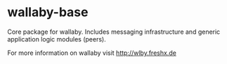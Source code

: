 wallaby-base
============

Core package for wallaby. Includes messaging infrastructure and generic application logic modules (peers).

For more information on wallaby visit http://wlby.freshx.de
